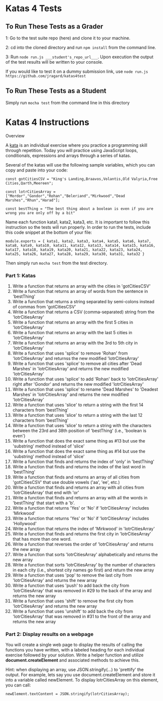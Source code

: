 # Katas 4 Tests

## To Run These Tests as a Grader

1: Go to the test suite repo (here) and clone it to your machine.

2: cd into the cloned directory and run `npm install` from the command line.

3: Run `node run.js ___student's_repo_url___`.  Upon execution the output of the test results will be written to your console.

If you would like to test it on a dummy submission link, use `node run.js https://github.com/jragard/katas4test`

## To Run These Tests as a Student

Simply run `mocha test` from the command line in this directory

# Katas 4 Instructions

Overview

A [kata](https://en.wikipedia.org/wiki/Kata_(programming)) is an individual exercise where you practice a programming skill through repetition. Today you will practice using JavaScript loops, conditionals, expressions and arrays through a series of katas.

Several of the katas will use the following sample variables, which you can copy and paste into your code:

`const gotCitiesCSV = "King's Landing,Braavos,Volantis,Old Valyria,Free Cities,Qarth,Meereen";`

`const lotrCitiesArray = ["Mordor","Gondor","Rohan","Beleriand","Mirkwood","Dead Marshes","Rhun","Harad"];`

`const bestThing = "The best thing about a boolean is even if you are wrong you are only off by a bit"`

Name each function kata1, kata2, kata3, etc.  It is important to follow this instruction so the tests will run properly.  In order to run the tests, include this code snippet at the bottom of your file:

`module.exports = { kata1, kata2, kata3, kata4, kata5, kata6, kata7, kata8, kata9, kata10, kata11, kata12, kata13, kata14, kata15, kata16, kata17, kata18, kata19, kata20, kata21, kata22, kata23, kata24, kata25, kata26, kata27, kata28, kata29, kata30, kata31, kata32 }`

Then simply run `mocha test` from the test directory.


### Part 1: Katas
1.  Write a function that returns an array with the cities in 'gotCitiesCSV'
2.  Write a function that returns an array of words from the sentence in 'bestThing'
3.  Write a function that returns a string separated by semi-colons instead of commas from 'gotCitiesCSV'
4.  Write a function that returns a CSV (comma-separated) string from the 'lotrCitiesArray'  
5.  Write a function that returns an array with the first 5 cities in 'lotrCitiesArray'
6.  Write a function that returns an array with the last 5 cities in 'lotrCitiesArray'
7.  Write a function that returns an array with the 3rd to 5th city in 'lotrCitiesArray'
8.  Write a function that uses 'splice' to remove 'Rohan' from 'lotrCitiesArray' and returnss the new modified 'lotrCitiesArray'
9.  Write a function that uses 'splice' to remove all cities after 'Dead Marshes' in 'lotrCitiesArray' and returns the new modified 'lotrCitiesArray' 
10.  Write a function that uses 'splice' to add 'Rohan' back to 'lotrCitiesArray' right after 'Gondor' and returns the new modified 'lotrCitiesArray' 
11.  Write a function that uses 'splice' to rename 'Dead Marshes' to 'Deadest Marshes' in 'lotrCitiesArray' and returns the new modified 'lotrCitiesArray'
12.  Write a function that uses 'slice' to return a string with the first 14 characters from 'bestThing' 
13.  Write a function that uses 'slice' to return a string with the last 12 characters from 'bestThing' 
14.  Write a function that uses 'slice' to return a string with the characters between the 23rd and 38th position of 'bestThing' (i.e., 'boolean is even')
15.  Write a function that does the exact same thing as #13 but use the 'substring' method instead of 'slice'
16.  Write a function that does the exact same thing as #14 but use the 'substring' method instead of 'slice'
17.  Write a function that finds and returns the index of 'only' in 'bestThing'
18.  Write a function that finds and returns the index of the last word in 'bestThing'
19.  Write a function that finds and returns an array of all cities from 'gotCitiesCSV' that use double vowels ('aa', 'ee', etc.)
20.  Write a function that finds and returns an array with all cities from 'lotrCitiesArray' that end with 'or'
21.  Write a function that finds and returns an array with all the words in 'bestThing' that start with a 'b'.
22.  Write a function that returns 'Yes' or 'No' if 'lotrCitiesArray' includes 'Mirkwood'
23.  Write a function that returns 'Yes' or 'No' if 'lotrCitiesArray' includes 'Hollywood'
24.  Write a function that returns the index of 'Mirkwood' in 'lotrCitiesArray'
25.  Write a function that finds and returns the first city in 'lotrCitiesArray' that has more than one word.
26.  Write a function that reverses the order of 'lotrCitiesArray' and returns the new array
27.  Write a function that sorts 'lotrCitiesArray' alphabetically and returns the new array
28.  Write a function that sorts 'lotrCitiesArray' by the number of characters in each city (i.e., shortest city names go first) and return the new array
29.  Write a function that uses 'pop' to remove the last city from 'lotrCitiesArray' and returns the new array
30.  Write a function that uses 'push' to add back the city from 'lotrCitiesArray' that was removed in #29 to the back of the array and returns the new array
31.  Write a function that uses 'shift' to remove the first city from 'lotrCitiesArray' and returns the new array
32.  Write a function that uses 'unshift' to add back the city from 'lotrCitiesArray' that was removed in #31 to the front of the array and returns the new array


### Part 2: Display results on a webpage

You will create a single web page to display the results of calling the functions you have written, with a labeled heading for each individual exercise followed by your solution.  Write a helper function and utilize **document.createElement** and associated methods to achieve this.

Hint: when displaying an array, use JSON.stringify(...) to 'prettify' the output. For example, lets say you use document.createElement and store it into a variable called newElement. To display lotrCitiesArray on this element, you can call: 

`newElement.textContent = JSON.stringify(lotrCitiesArray);`